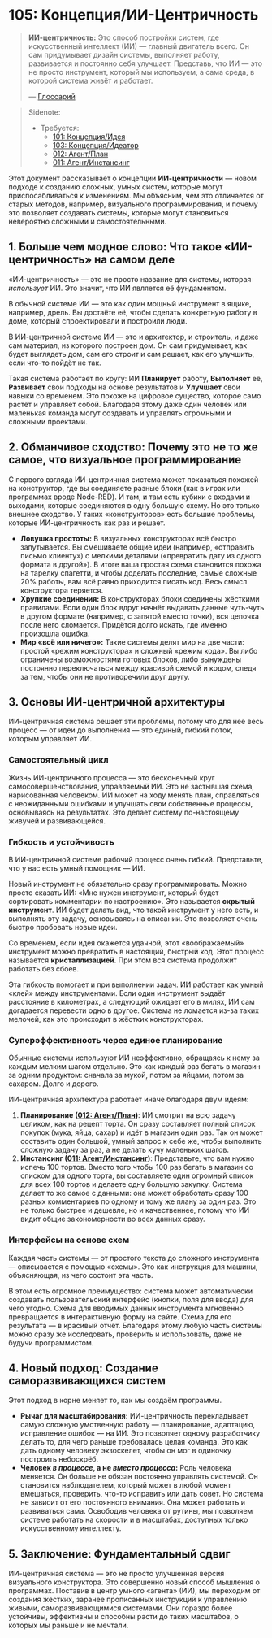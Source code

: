 # 105: Концепция/ИИ-Центричность

> **ИИ-центричность:** Это способ постройки систем, где искусственный интеллект (ИИ) — главный двигатель всего. Он сам придумывает дизайн системы, выполняет работу, развивается и постоянно себя улучшает. Представь, что ИИ — это не просто инструмент, который мы используем, а сама среда, в которой система живёт и работает.
> 
> — [Глоссарий](./000_glossary.md)

> Sidenote:
> *   Требуется:
>     *   [101: Концепция/Идея](./101_concept_idea.md)
>     *   [103: Концепция/Идеатор](./103_concept_ideator.md)
>     *   [012: Агент/План](./012_agent_plan.md)
>     *   [011: Агент/Инстансинг](./011_agent_instancing.md)

Этот документ рассказывает о концепции **ИИ-центричности** — новом подходе к созданию сложных, умных систем, которые могут приспосабливаться к изменениям. Мы объясним, чем это отличается от старых методов, например, визуального программирования, и почему это позволяет создавать системы, которые могут становиться невероятно сложными и самостоятельными.

## 1. Больше чем модное слово: Что такое «ИИ-центричность» на самом деле

«ИИ-центричность» — это не просто название для системы, которая _использует_ ИИ. Это значит, что ИИ является её фундаментом.

В обычной системе ИИ — это как один мощный инструмент в ящике, например, дрель. Вы достаёте её, чтобы сделать конкретную работу в доме, который спроектировали и построили люди.

В ИИ-центричной системе ИИ — это и архитектор, и строитель, и даже сам материал, из которого построен дом. Он сам придумывает, как будет выглядеть дом, сам его строит и сам решает, как его улучшить, если что-то пойдёт не так.

Такая система работает по кругу: ИИ **Планирует** работу, **Выполняет** её, **Развивает** свои подходы на основе результатов и **Улучшает** свои навыки со временем. Это похоже на цифровое существо, которое само растёт и управляет собой. Благодаря этому даже один человек или маленькая команда могут создавать и управлять огромными и сложными проектами.

## 2. Обманчивое сходство: Почему это не то же самое, что визуальное программирование

С первого взгляда ИИ-центричная система может показаться похожей на конструктор, где вы соединяете разные блоки (как в играх или программах вроде Node-RED). И там, и там есть кубики с входами и выходами, которые соединяются в одну большую схему. Но это только внешнее сходство. У таких «конструкторов» есть большие проблемы, которые ИИ-центричность как раз и решает.

*   **Ловушка простоты:** В визуальных конструкторах всё быстро запутывается. Вы смешиваете общие идеи (например, «отправить письмо клиенту») с мелкими деталями («превратить дату из одного формата в другой»). В итоге ваша простая схема становится похожа на тарелку спагетти, и чтобы доделать последние, самые сложные 20% работы, вам всё равно приходится писать код. Весь смысл конструктора теряется.
*   **Хрупкие соединения:** В конструкторах блоки соединены жёсткими правилами. Если один блок вдруг начнёт выдавать данные чуть-чуть в другом формате (например, с запятой вместо точки), вся цепочка после него сломается. Придётся долго искать, где именно произошла ошибка.
*   **Мир «всё или ничего»:** Такие системы делят мир на две части: простой «режим конструктора» и сложный «режим кода». Вы либо ограничены возможностями готовых блоков, либо вынуждены постоянно переключаться между красивой схемой и кодом, следя за тем, чтобы они не противоречили друг другу.

## 3. Основы ИИ-центричной архитектуры

ИИ-центричная система решает эти проблемы, потому что для неё весь процесс — от идеи до выполнения — это единый, гибкий поток, которым управляет ИИ.

### Самостоятельный цикл

Жизнь ИИ-центричного процесса — это бесконечный круг самосовершенствования, управляемый ИИ. Это не застывшая схема, нарисованная человеком. ИИ может на ходу менять план, справляться с неожиданными ошибками и улучшать свои собственные процессы, основываясь на результатах. Это делает систему по-настоящему живучей и развивающейся.

### Гибкость и устойчивость

В ИИ-центричной системе рабочий процесс очень гибкий. Представьте, что у вас есть умный помощник — ИИ.

Новый инструмент не обязательно сразу программировать. Можно просто сказать ИИ: «Мне нужен инструмент, который будет сортировать комментарии по настроению». Это называется **скрытый инструмент**. ИИ будет делать вид, что такой инструмент у него есть, и выполнять эту задачу, основываясь на описании. Это позволяет очень быстро пробовать новые идеи.

Со временем, если идея окажется удачной, этот «воображаемый» инструмент можно превратить в настоящий, быстрый код. Этот процесс называется **кристаллизацией**. При этом вся система продолжит работать без сбоев.

Эта гибкость помогает и при выполнении задач. ИИ работает как умный «клей» между инструментами. Если один инструмент выдаёт расстояние в километрах, а следующий ожидает его в милях, ИИ сам догадается перевести одно в другое. Система не ломается из-за таких мелочей, как это происходит в жёстких конструкторах.

### Суперэффективность через единое планирование

Обычные системы используют ИИ неэффективно, обращаясь к нему за каждым мелким шагом отдельно. Это как каждый раз бегать в магазин за одним продуктом: сначала за мукой, потом за яйцами, потом за сахаром. Долго и дорого.

ИИ-центричная архитектура работает иначе благодаря двум идеям:

1.  **Планирование ([012: Агент/План](./012_agent_plan.md))**: ИИ смотрит на всю задачу целиком, как на рецепт торта. Он сразу составляет полный список покупок (мука, яйца, сахар) и идёт в магазин один раз. Так он может составить один большой, умный запрос к себе же, чтобы выполнить сложную задачу за раз, а не делать кучу маленьких шагов.
2.  **Инстансинг ([011: Агент/Инстансинг](./011_agent_instancing.md))**: Представьте, что вам нужно испечь 100 тортов. Вместо того чтобы 100 раз бегать в магазин со списком для одного торта, вы составляете один огромный список для всех 100 тортов и делаете одну большую закупку. Система делает то же самое с данными: она может обработать сразу 100 разных комментариев по одному и тому же плану за один раз. Это не только быстрее и дешевле, но и качественнее, потому что ИИ видит общие закономерности во всех данных сразу.

### Интерфейсы на основе схем

Каждая часть системы — от простого текста до сложного инструмента — описывается с помощью «схемы». Это как инструкция для машины, объясняющая, из чего состоит эта часть.

В этом есть огромное преимущество: система может автоматически создавать пользовательский интерфейс (кнопки, поля для ввода) для чего угодно. Схема для вводимых данных инструмента мгновенно превращается в интерактивную форму на сайте. Схема для его результата — в красивый отчёт. Благодаря этому любую часть системы можно сразу же исследовать, проверить и использовать, даже не будучи программистом.

## 4. Новый подход: Создание саморазвивающихся систем

Этот подход в корне меняет то, как мы создаём программы.

*   **Рычаг для масштабирования:** ИИ-центричность перекладывает самую сложную умственную работу — планирование, адаптацию, исправление ошибок — на ИИ. Это позволяет одному разработчику делать то, для чего раньше требовалась целая команда. Это как дать одному человеку экзоскелет, чтобы он мог в одиночку построить небоскрёб.
*   **Человек *в процессе*, а не *вместо процесса*:** Роль человека меняется. Он больше не обязан постоянно управлять системой. Он становится наблюдателем, который может в любой момент вмешаться, проверить, что-то исправить или дать совет. Но система не зависит от его постоянного внимания. Она может работать и развиваться сама. Освободив человека от рутины, мы позволяем системе работать на скорости и в масштабах, доступных только искусственному интеллекту.

## 5. Заключение: Фундаментальный сдвиг

ИИ-центричная система — это не просто улучшенная версия визуального конструктора. Это совершенно новый способ мышления о программах. Поставив в центр умного «агента» (ИИ), мы переходим от создания жёстких, заранее прописанных инструкций к управлению живыми, саморазвивающимися системами. Они гораздо более устойчивы, эффективны и способны расти до таких масштабов, о которых мы раньше и не мечтали.
